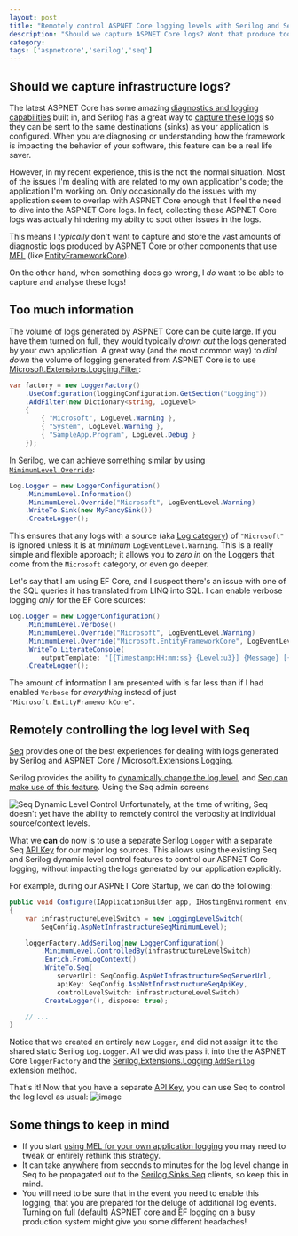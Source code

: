 ```yaml
---
layout: post
title: "Remotely control ASPNET Core logging levels with Serilog and Seq"
description: "Should we capture ASPNET Core logs? Wont that produce too much log noise? Is there a better way?"
category: 
tags: ['aspnetcore','serilog','seq']
---
```


## Should we capture infrastructure logs?

The latest ASPNET Core has some amazing [diagnostics and logging capabilities](https://docs.microsoft.com/en-us/aspnet/core/fundamentals/logging) built in, and Serilog has a great way to [capture these logs](https://nblumhardt.com/2015/05/diagnostic-logging-in-dnx-asp-net-5/) so they can be sent to the same destinations (sinks) as your application is configured. When you are diagnosing or understanding how the framework is impacting the behavior of your software, this feature can be a real life saver.

However, in my recent experience, this is the not the normal situation. Most of the issues I'm dealing with are related to my own application's code; the application I'm working on. Only occasionally do the issues with my application seem to overlap with ASPNET Core enough that I feel the need to dive into the ASPNET Core logs. In fact, collecting these ASPNET Core logs was actually hindering my abilty to spot other issues in the logs.

This means I _typically_ don't want to capture and store the vast amounts of diagnostic logs produced by ASPNET Core or other components that use [MEL](https://github.com/aspnet/Logging) (like [EntityFrameworkCore](https://docs.microsoft.com/en-us/ef/core/miscellaneous/logging)).

On the other hand, when something does go wrong, I *do* want to be able to capture and analyse these logs!

## Too much information

The volume of logs generated by ASPNET Core can be quite large. If you have them turned on full, they would typically _drown out_ the logs generated by your own application. A great way (and the most common way) to _dial down_ the volume of logging generated from ASPNET Core is to use [Microsoft.Extensions.Logging.Filter](https://www.nuget.org/packages/Microsoft.Extensions.Logging.Filter):

```csharp
var factory = new LoggerFactory()
    .UseConfiguration(loggingConfiguration.GetSection("Logging"))
    .AddFilter(new Dictionary<string, LogLevel>
    {
        { "Microsoft", LogLevel.Warning },
        { "System", LogLevel.Warning },
        { "SampleApp.Program", LogLevel.Debug }
    });
```

In Serilog, we can achieve something similar by using [`MimimumLevel.Override`](https://nblumhardt.com/2016/07/serilog-2-minimumlevel-override/):

```csharp
Log.Logger = new LoggerConfiguration()
    .MinimumLevel.Information()
    .MinimumLevel.Override("Microsoft", LogEventLevel.Warning)
    .WriteTo.Sink(new MyFancySink())
    .CreateLogger();
```

This ensures that any logs with a source (aka [Log category](https://docs.microsoft.com/en-us/aspnet/core/fundamentals/logging#log-category)) of `"Microsoft"` is ignored unless it is at _minimum_ `LogEventLevel.Warning`. This is a really simple and flexible approach; it allows you to _zero in_ on the Loggers that come from the `Microsoft` category, or even go deeper.

Let's say that I am using EF Core, and I suspect there's an issue with one of the SQL queries it has translated from LINQ into SQL. I can enable verbose logging _only_ for the EF Core sources:

```csharp
Log.Logger = new LoggerConfiguration()
    .MinimumLevel.Verbose()
    .MinimumLevel.Override("Microsoft", LogEventLevel.Warning)
    .MinimumLevel.Override("Microsoft.EntityFrameworkCore", LogEventLevel.Verbose)
    .WriteTo.LiterateConsole(
        outputTemplate: "[{Timestamp:HH:mm:ss} {Level:u3}] {Message} [{SourceContext}]{NewLine}{Exception}")
    .CreateLogger();
```

The amount of information I am presented with is far less than if I had enabled `Verbose` for _everything_ instead of just `"Microsoft.EntityFrameworkCore"`.

## Remotely controlling the log level with Seq

[Seq](https://getseq.net/) provides one of the best experiences for dealing with logs generated by Serilog and ASPNET Core / Microsoft.Extensions.Logging.

Serilog provides the ability to [dynamically change the log level](https://nblumhardt.com/2014/10/dynamically-changing-the-serilog-level/), and [Seq can make use of this feature](https://nblumhardt.com/2016/02/remote-level-control-in-serilog-using-seq/). Using the Seq admin screens

![Seq Dynamic Level Control](https://nblumhardt.com/wp-content/uploads/2016/02/DynamicLevelControl.png)
Unfortunately, at the time of writing, Seq doesn't yet have the ability to remotely control the verbosity at individual source/context levels.

What we **can** do now is to use a separate Serilog `Logger` with a separate Seq [API Key](http://docs.getseq.net/docs/api-keys) for our major log sources. This allows using the existing Seq and Serilog dynamic level control features to control our ASPNET Core logging, without impacting the logs generated by our application explicitly.

For example, during our ASPNET Core Startup, we can do the following:

```csharp
public void Configure(IApplicationBuilder app, IHostingEnvironment env, ILoggerFactory loggerFactory)
{
    var infrastructureLevelSwitch = new LoggingLevelSwitch(
        SeqConfig.AspNetInfrastructureSeqMinimumLevel);

    loggerFactory.AddSerilog(new LoggerConfiguration()
        .MinimumLevel.ControlledBy(infrastructureLevelSwitch)
        .Enrich.FromLogContext()
        .WriteTo.Seq(
            serverUrl: SeqConfig.AspNetInfrastructureSeqServerUrl,
            apiKey: SeqConfig.AspNetInfrastructureSeqApiKey,
            controlLevelSwitch: infrastructureLevelSwitch)
        .CreateLogger(), dispose: true);

    // ...
}
```

Notice that we created an entirely new `Logger`, and did not assign it to the shared static Serilog `Log.Logger`. All we did was pass it into the the ASPNET Core `loggerFactory` and the [Serilog.Extensions.Logging `AddSerilog` extension method](https://github.com/serilog/serilog-extensions-logging/).

That's it! Now that you have a separate [API Key](http://docs.getseq.net/docs/api-keys), you can use Seq to control the log level as usual:
![image](https://cloud.githubusercontent.com/assets/570470/26268793/584ecbd8-3d34-11e7-86dd-5961b405a9f4.png)

## Some things to keep in mind

* If you start [using MEL for your own application logging](https://docs.microsoft.com/en-us/aspnet/core/fundamentals/logging#how-to-create-logs) you may need to tweak or entirely rethink this strategy.
* It can take anywhere from seconds to minutes for the log level change in Seq to be propagated out to the [Serilog.Sinks.Seq](https://github.com/serilog/serilog-sinks-seq) clients, so keep this in mind.
* You will need to be sure that in the event you need to enable this logging, that you are prepared for the deluge of additional log events. Turning on full (default) ASPNET core and EF logging on a busy production system might give you some different headaches!

